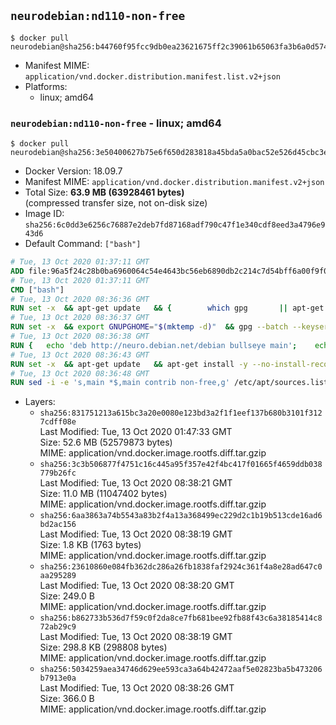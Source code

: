 ## `neurodebian:nd110-non-free`

```console
$ docker pull neurodebian@sha256:b44760f95fcc9db0ea23621675ff2c39061b65063fa3b6a0d574eda6f9b6ef8c
```

-	Manifest MIME: `application/vnd.docker.distribution.manifest.list.v2+json`
-	Platforms:
	-	linux; amd64

### `neurodebian:nd110-non-free` - linux; amd64

```console
$ docker pull neurodebian@sha256:3e50400627b75e6f650d283818a45bda5a0bac52e526d45cbc3e28bce9ca251a
```

-	Docker Version: 18.09.7
-	Manifest MIME: `application/vnd.docker.distribution.manifest.v2+json`
-	Total Size: **63.9 MB (63928461 bytes)**  
	(compressed transfer size, not on-disk size)
-	Image ID: `sha256:6c0dd3e6256c76887e2deb7fd87168adf790c47f1e340cdf8eed3a4796e943d6`
-	Default Command: `["bash"]`

```dockerfile
# Tue, 13 Oct 2020 01:37:11 GMT
ADD file:96a5f24c28b0ba6960064c54e4643bc56eb6890db2c214c7d54bff6a00f9f049 in / 
# Tue, 13 Oct 2020 01:37:11 GMT
CMD ["bash"]
# Tue, 13 Oct 2020 08:36:36 GMT
RUN set -x 	&& apt-get update 	&& { 		which gpg 		|| apt-get install -y --no-install-recommends gnupg 	; } 	&& { 		gpg --version | grep -q '^gpg (GnuPG) 1\.' 		|| apt-get install -y --no-install-recommends dirmngr 	; } 	&& rm -rf /var/lib/apt/lists/*
# Tue, 13 Oct 2020 08:36:37 GMT
RUN set -x 	&& export GNUPGHOME="$(mktemp -d)" 	&& gpg --batch --keyserver ha.pool.sks-keyservers.net --recv-keys DD95CC430502E37EF840ACEEA5D32F012649A5A9 	&& gpg --batch --export DD95CC430502E37EF840ACEEA5D32F012649A5A9 > /etc/apt/trusted.gpg.d/neurodebian.gpg 	&& rm -rf "$GNUPGHOME" 	&& apt-key list | grep neurodebian
# Tue, 13 Oct 2020 08:36:38 GMT
RUN { 	echo 'deb http://neuro.debian.net/debian bullseye main'; 	echo 'deb http://neuro.debian.net/debian data main'; 	echo '#deb-src http://neuro.debian.net/debian-devel bullseye main'; } > /etc/apt/sources.list.d/neurodebian.sources.list
# Tue, 13 Oct 2020 08:36:43 GMT
RUN set -x 	&& apt-get update 	&& apt-get install -y --no-install-recommends neurodebian-freeze eatmydata 	&& ln -s /usr/bin/eatmydata /usr/local/bin/apt-get 	&& rm -rf /var/lib/apt/lists/*
# Tue, 13 Oct 2020 08:36:48 GMT
RUN sed -i -e 's,main *$,main contrib non-free,g' /etc/apt/sources.list.d/neurodebian.sources.list /etc/apt/sources.list
```

-	Layers:
	-	`sha256:831751213a615bc3a20e0080e123bd3a2f1f1eef137b680b3101f3127cdff08e`  
		Last Modified: Tue, 13 Oct 2020 01:47:33 GMT  
		Size: 52.6 MB (52579873 bytes)  
		MIME: application/vnd.docker.image.rootfs.diff.tar.gzip
	-	`sha256:3c3b506877f4751c16c445a95f357e42f4bc417f01665f4659ddb038779b26fc`  
		Last Modified: Tue, 13 Oct 2020 08:38:21 GMT  
		Size: 11.0 MB (11047402 bytes)  
		MIME: application/vnd.docker.image.rootfs.diff.tar.gzip
	-	`sha256:6aa3863a74b5543a83b2f4a13a368499ec229d2c1b19b513cde16ad6bd2ac156`  
		Last Modified: Tue, 13 Oct 2020 08:38:19 GMT  
		Size: 1.8 KB (1763 bytes)  
		MIME: application/vnd.docker.image.rootfs.diff.tar.gzip
	-	`sha256:23610860e084fb362dc286a26fb1838faf2924c361f4a8e28ad647c0aa295289`  
		Last Modified: Tue, 13 Oct 2020 08:38:20 GMT  
		Size: 249.0 B  
		MIME: application/vnd.docker.image.rootfs.diff.tar.gzip
	-	`sha256:b862733b536d7f59c0f2da8ce7fb681bee92fb88f43c6a38185414c872ab29c9`  
		Last Modified: Tue, 13 Oct 2020 08:38:19 GMT  
		Size: 298.8 KB (298808 bytes)  
		MIME: application/vnd.docker.image.rootfs.diff.tar.gzip
	-	`sha256:5034259aea34746d629ee593ca3a64b42472aaf5e02823ba5b473206b7913e0a`  
		Last Modified: Tue, 13 Oct 2020 08:38:26 GMT  
		Size: 366.0 B  
		MIME: application/vnd.docker.image.rootfs.diff.tar.gzip
